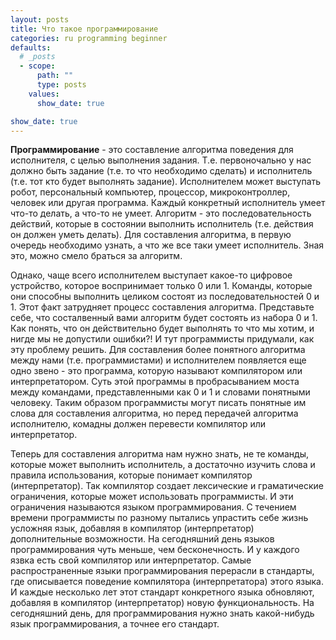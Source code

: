```yaml
---
layout: posts
title: Что такое программирование
categories: ru programming beginner
defaults:
  # _posts
  - scope:
      path: ""
      type: posts
    values:
      show_date: true

show_date: true
---
```


__Программирование__ - это составление алгоритма поведения для исполнителя, с целью выполнения задания.
Т.е. первоночально у нас должно быть задание (т.е. то что необходимо сделать) и исполнитель (т.е. тот кто будет выполнять задание).
Исполнителем может выступать робот, персональный компьютер, процессор, микроконтроллер, человек или другая программа. Каждый конкретный исполнитель умеет что-то делать, а что-то не умеет. Алгоритм - это последовательность действий, которые в состоянии выполнить исполнитель (т.е. действия он должен уметь делать). Для составления алгоритма, в первую очередь необходимо узнать, а что же все таки умеет исполнитель. Зная это, можно смело браться за алгоритм.

Однако, чаще всего исполнителем выступает какое-то цифровое устройство, которое воспринимает только 0 или 1. Команды, которые они способны выполнить целиком состоят из последовательностей 0 и 1.
Этот факт затрудняет процесс составления алгоритма. Представьте себе, что состалвенный вами алгоритм будет состоять из набора 0 и 1. Как понять, что он действительно будет выполнять то что мы хотим, и нигде мы не допустили ошибки?!
И тут программисты придумали, как эту проблему решить. Для составления более понятного алгоритма  между нами (т.е. программистами) и исполнителем появляется еще одно звено - это программа, которую называют компилятором или интерпретатором.
Суть этой программы в пробрасыванием моста между командами, представленными как 0 и 1 и словами понятными человеку.
Таким образом программисты могут писать понятные им слова для составления алгоритма, но перед передачей алгоритма исполнителю, комадны должен перевести компилятор или интерпретатор.

Теперь для составления алгоритма нам нужно знать, не те команды, которые может выполнить исполнитель, а достаточно изучить слова и правила использования, которые понимает компилятор (интерпретатор). Так компилятор создает лексические и граматические ограничения, которые может использовать программисты. И эти ограничения называются языком программирования.
С течением времени программисты по разному пытались упрастить себе жизнь усложняя язык, добавляя в компилятор (интерпретатор) дополнительные возможности.
На сегодняшний день языков программирования чуть меньше, чем бесконечность. И у каждого язвка есть свой компилятор или интерпретатор.
Самые распространенные языки программирования перерасли в стандарты, где описывается поведение компилятора (интерпретатора) этого языка.
И каждые несколько лет этот стандарт конкретного языка обновляют, добавляя в компилятор (интерпретатор) новую функциональность.
На сегодняшний день, для программирования нужно знать какой-нибудь язык программирования, а точнее его стандарт.

